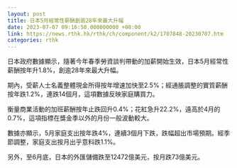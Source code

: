 ```yaml
---
layout: post
title: 日本5月經常性薪酬創逾28年來最大升幅
date: 2023-07-07 09:16:50.000000000 +08:00
link: https://news.rthk.hk/rthk/ch/component/k2/1707848-20230707.htm
categories: rthk
---
```


日本政府數據顯示，隨著今年春季勞資談判帶動的加薪開始生效，日本5月經常性薪酬按年升1.8%，創逾28年來最大升幅。

期內，受薪人士名義整體現金所得按年增速加快至2.5%；經通脹調整的實質薪酬按年跌1.2%，連跌14個月，這項數據反映家庭購買力。

衡量商業活動的加班薪酬按年止跌回升0.4%；花紅急升22.2%，遠高於4月的0.7%，這項指標在獎金季以外的月份一般波動較大。

數據亦顯示，5月家庭支出按年跌4%，連續3個月下跌，跌幅超出市場預期。經季節調整，家庭支出按月出乎意料跌1.1%。

另外，至6月底，日本的外匯儲備跌至12472億美元，按月跌73億美元。
